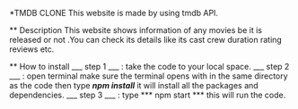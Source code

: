 *TMDB CLONE
This website is made by using tmdb API.

** Description
This website shows information of any movies be it is released or not .You can check its details like its cast crew duration rating reviews etc.

** How to install 
___ step 1 ___ : take the code to your local space.
___ step 2 ___ : open terminal make sure the terminal opens with in the same directory as the code then type ***npm install*** it will install all the packages and dependencies.
___ step 3 ___ : type *** npm start *** this will run the code.
